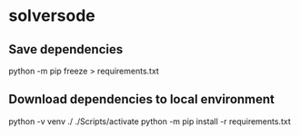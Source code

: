# solversode

## Save dependencies
python -m pip freeze > requirements.txt

## Download dependencies to local environment
python -v venv ./
./Scripts/activate
python -m pip install -r requirements.txt
